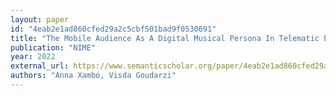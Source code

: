```yaml
---
layout: paper
id: "4eab2e1ad860cfed29a2c5cbf501bad9f0530691"
title: "The Mobile Audience As A Digital Musical Persona In Telematic Performance"
publication: "NIME"
year: 2022
external_url: https://www.semanticscholar.org/paper/4eab2e1ad860cfed29a2c5cbf501bad9f0530691
authors: "Anna Xambó, Visda Goudarzi"
---
```

